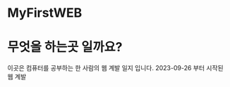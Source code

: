 # MyFirstWEB
<H1>무엇을 하는곳 일까요?</H1>   

<p>이곳은 컴퓨터를 공부하는 한 사람의 웹 계발 일지 입니다.   
2023-09-26 부터 시작된 웹 계발</p>
